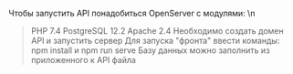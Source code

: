 Чтобы запустить API понадобиться OpenServer с модулями: \n
> PHP 7.4
PostgreSQL 12.2
Apache 2.4
Необходимо создать домен API и запустить сервер
Для запуска "фронта" ввести команды:
npm install и npm run serve
Базу данных можно заполнить из приложенного к API файла
